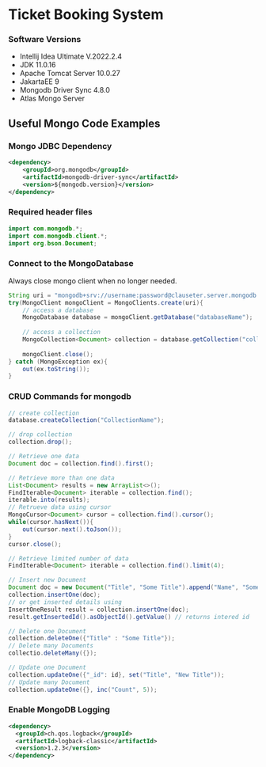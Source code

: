 # Ticket Booking System

### Software Versions

- Intellij Idea Ultimate V.2022.2.4
- JDK 11.0.16
- Apache Tomcat Server 10.0.27
- JakartaEE 9
- Mongodb Driver Sync 4.8.0
- Atlas Mongo Server

## Useful Mongo Code Examples

### Mongo JDBC Dependency
```xml
<dependency>
    <groupId>org.mongodb</groupId>
    <artifactId>mongodb-driver-sync</artifactId>
    <version>${mongodb.version}</version>
</dependency>
```

### Required header files

```java
import com.mongodb.*;
import com.mongodb.client.*;
import org.bson.Document;
```

### Connect to the MongoDatabase
Always close mongo client when no longer needed.
```java
String uri = "mongodb+srv://username:password@clauseter.server.mongodb.net/?retryWrites=true&w=majority";
try(MongoClient mongoClient = MongoClients.create(uri){
    // access a database
    MongoDatabase database = mongoClient.getDatabase("databaseName");
    
    // access a collection
    MongoCollection<Document> collection = database.getCollection("collectionName");
    
    mongoClient.close();
} catch (MongoException ex){
    out(ex.toString());   
}
```

### CRUD Commands for mongodb

```java
// create collection
database.createCollection("CollectionName");

// drop collection
collection.drop();

// Retrieve one data
Document doc = collection.find().first();

// Retrieve more than one data
List<Document> results = new ArrayList<>();
FindIterable<Document> iterable = collection.find();
iterable.into(results);
// Retrueve data using cursor
MongoCursor<Document> cursor = collection.find().cursor();
while(cursor.hasNext()){
    out(cursor.next().toJson());    
}
cursor.close();

// Retrieve limited number of data
FindIterable<Document> iterable = collection.find().limit(4);

// Insert new Document
Document doc = new Document("Title", "Some Title").append("Name", "Someone");
collection.insertOne(doc);
// or get inserted details using
InsertOneResult result = collection.insertOne(doc);
result.getInsertedId().asObjectId().getValue() // returns intered id

// Delete one Document
collection.deleteOne({"Title" : "Some Title"});
// Delete many Documents
collectio.deleteMany({});

// Update one Document
collection.updateOne({"_id": id}, set("Title", "New Title"));
// Update many Document
collection.updateOne({}, inc("Count", 5));
```

### Enable MongoDB Logging

```xml
<dependency>
  <groupId>ch.qos.logback</groupId>
  <artifactId>logback-classic</artifactId>
  <version>1.2.3</version>
</dependency>
```